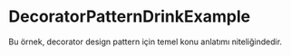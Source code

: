 # DecoratorPatternDrinkExample

Bu örnek, decorator design pattern için temel konu anlatımı niteliğindedir.
